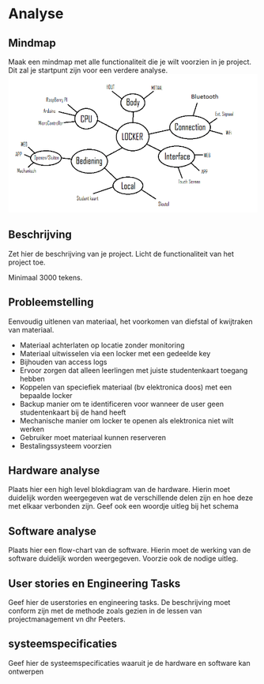 # Analyse

## Mindmap

Maak een mindmap met alle functionaliteit die je wilt voorzien in je project.
Dit zal je startpunt zijn voor een verdere analyse.
![Mindmap](img/mindmap.png)

## Beschrijving

Zet hier de beschrijving van je project. Licht de functionaliteit van het
project toe.

Minimaal 3000 tekens.

## Probleemstelling

Eenvoudig uitlenen van materiaal, het voorkomen van diefstal of kwijtraken van materiaal.

- Materiaal achterlaten op locatie zonder monitoring
- Materiaal uitwisselen via een locker met een gedeelde key
- Bijhouden van access logs
- Ervoor zorgen dat alleen leerlingen met juiste studentenkaart toegang hebben
- Koppelen van speciefiek materiaal (bv elektronica doos) met een bepaalde locker
- Backup manier om te identificeren voor wanneer de user geen studentenkaart bij de hand heeft
- Mechanische manier om locker te openen als elektronica niet wilt werken
- Gebruiker moet materiaal kunnen reserveren
- Bestalingssysteem voorzien

## Hardware analyse

Plaats hier een high level blokdiagram van de hardware. Hierin moet duidelijk worden weergegeven wat de verschillende delen zijn en hoe deze met elkaar verbonden zijn. Geef ook een woordje uitleg bij het schema

## Software analyse

Plaats hier een flow-chart van de software. Hierin moet de werking van de software duidelijk worden weergegeven. Voorzie ook de nodige uitleg.

## User stories en Engineering Tasks

Geef hier de userstories en engineering tasks. De beschrijving moet conform zijn met de methode zoals gezien in de lessen  van projectmanagement vn dhr Peeters.

## systeemspecificaties

Geef hier de systeemspecificaties waaruit je de hardware en software kan ontwerpen



